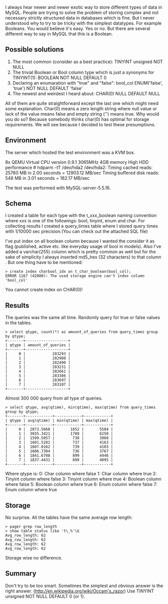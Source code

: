 

I always hear newer and newer exotic way to store different types of data in MySQL. People are trying to solve the problem of storing complex and not necessary strictly structured data in databases which is fine. But I never understood why to try to be tricky with the simplest datatypes. For example Booleans. You would believe it's easy. Yes or no. But there are several different way to say in MySQL that this is a Boolean. 

Possible solutions
------------------
1) The most common (consider as a best practice): 
   TINYINT unsigned NOT NULL
2) The trivial Boolean or Bool column type which is just a synonyms for TINYINT(1):
   BOOLEAN NOT NULL DEFAULT 0
3) Declaring an enumaration with "true" and "false": 
   bool_col ENUM('false', 'true') NOT NULL DEFAULT 'false'
4) The newest and weirdest I heard about:
   CHAR(0) NULL DEFAULT NULL
   
All of them are quite straightforward except the last one which might need some explanation. Char(0) means a zero length string where null value or lack of the value means false and empty string ('') means true. Why would you do so? Because somebody thinks char(0) has optimal for storage requirements. We will see because I decided to test these presumptions.

Environment
-----------
The server which hosted the test environment was a KVM box.

8x QEMU Virtual CPU version 0.9.1 3065MHz
4GB memory 
High HDD performance
	# hdparm -tT /dev/hda2 
	/dev/hda2:
	Timing cached reads:   25760 MB in  2.00 seconds = 12903.12 MB/sec
	Timing buffered disk reads:  548 MB in  3.01 seconds = 182.17 MB/sec

The test was performed with MySQL-server-5.5.16.

Schema
------
I created a table for each type with the t_xxx_boolean naming convention where xxx is one of the followings: bool, tinyint, enum and char. For collecting results I created a query_times table where I stored query times with 1/10000 sec precision.(You can check out the attached SQL file)

I've put index on all boolean column because I wanted the consider it as flag (published, active etc. like everyday usage of bool in models). Also I've added a varchar(255) column which is pretty common as well but for the sake of simplicity I always inserted md5_hex (32 characters) to that column . But one thing have to be mentioned:

	> create index charbool_idx on t_char_boolean(bool_col);
	ERROR 1167 (42000): The used storage engine can't index column 'bool_col'

You cannot create index on CHAR(0)!

Results
-------
The queries was the same all time. Randomly query for true or false values in the tables.

	> select qtype, count(*) as amount_of_queries from query_times group by qtype;
	+-------+-------------------+
	| qtype | amount_of_queries |
	+-------+-------------------+
	|     0 |            283293 |
	|     1 |            282908 |
	|     2 |            282490 |
	|     3 |            283231 |
	|     4 |            282661 |
	|     5 |            283386 |
	|     6 |            283697 |
	|     7 |            283107 |
	+-------+-------------------+
	
Almost 300 000 query from all type of queries.

	> select qtype, avg(qtime), min(qtime), max(qtime) from query_times group by qtype;
	+-------+------------+------------+------------+
	| qtype | avg(qtime) | min(qtime) | max(qtime) |
	+-------+------------+------------+------------+
	|     0 |  2873.5668 |       1652 |       5584 |
	|     1 |  3035.3421 |       1789 |       6250 |
	|     2 |  1599.5057 |        738 |       3960 |
	|     3 |  1601.5281 |        737 |       4163 |
	|     4 |  1607.0162 |        739 |       4103 |
	|     5 |  1606.7304 |        736 |       3767 |
	|     6 |  1841.6708 |        899 |       4446 |
	|     7 |  1837.4431 |        899 |       4095 |
	+-------+------------+------------+------------+

Where qtype is:
0: Char column where false
1: Char column where true
2: Tinyint column where false
3: Tinyint column where true
4: Boolean column where false
5: Boolean column where true
6: Enum column where false
7: Enum column where true

Storage
-------
No surprise. All the tables have the same average row length:

	> pager grep row_length
	> show table status like 't\_%'\G
	Avg_row_length: 62
	Avg_row_length: 62
	Avg_row_length: 62
	Avg_row_length: 62

Storage wise no difference.

Summary
-------
Don't try to be too smart. Sometimes the simplest and obvious answer is the right answer. (http://en.wikipedia.org/wiki/Occam's_razor) Use TINYINT unsigned NOT NULL DEFAULT 0 (or 1).
